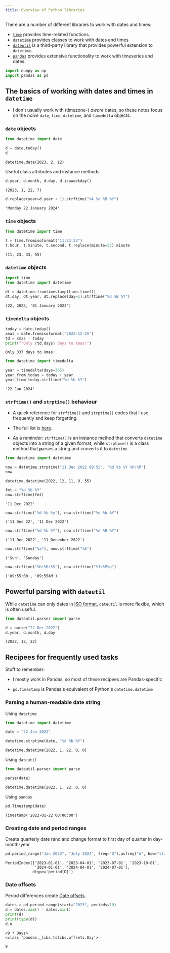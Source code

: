 ```yaml
---
title: Overview of Python libraries
---
```


There are a number of different libraries to work with dates and times:

-   [`time`](https://docs.python.org/3/library/time.html#module-time) provides time-related functions.
-   [`datetime`](https://docs.python.org/3/library/datetime.html#) provides classes to work with dates and times
-   [`dateutil`](https://dateutil.readthedocs.io/en/stable/#) is a third-party library that provides powerful extension to `datetime`.
-   [`pandas`](https://pandas.pydata.org/pandas-docs/stable/user_guide/timeseries.html#) provides extensive functionality to work with timeseries and dates.

``` python
import numpy as np
import pandas as pd
```

## The basics of working with dates and times in `datetime`

-   I don't usually work with (timezone-) *aware* dates, so these notes focus on the *naive* `date`, `time`, `datetime`, and `timedelta` objects.

### `date` objects

``` python
from datetime import date

d = date.today()
d
```

    datetime.date(2023, 2, 12)

Useful class attributes and instance methods

``` python
d.year, d.month, d.day, d.isoweekday()
```

    (2023, 1, 22, 7)

``` python
d.replace(year=d.year + 1).strftime("%A %d %B %Y")
```

    'Monday 22 January 2024'

### `time` objects

``` python
from datetime import time

t = time.fromisoformat("11:23:33")
t.hour, t.minute, t.second, t.replace(minute=55).minute
```

    (11, 23, 33, 55)

### `datetime` objects

``` python
import time
from datetime import datetime

dt = datetime.fromtimestamp(time.time())
dt.day, dt.year, dt.replace(day=1).strftime("%d %B %Y")
```

    (22, 2023, '01 January 2023')

### `timedelta` objects

``` python
today = date.today()
xmas = date.fromisoformat("2023-12-25")
td = xmas - today
print(f"Only {td.days} days to Xmas!")
```

    Only 337 days to Xmas!

``` python
from datetime import timedelta

year = timedelta(days=365)
year_from_today = today + year
year_from_today.strftime("%d %b %Y")
```

    '22 Jan 2024'

### `strftime()` and `strptime()` behaviour

-   A quick reference for `strftime()` and `strptime()` codes that I use frequently and keep forgetting.

-   The full list is [here](https://docs.python.org/3/library/datetime.html#strftime-and-strptime-format-codes).

-   As a reminder: `strftime()` is an instance method that converts `datetime` objects into a string of a given **f**ormat, while `strptime()` is a class method that **p**arses a string and converts it to `datetime`.

``` python
from datetime import datetime

now = datetime.strptime("11 Dec 2022 09:55", "%d %b %Y %H:%M")
now
```

    datetime.datetime(2022, 12, 11, 9, 55)

``` python
fmt = "%d %b %Y"
now.strftime(fmt)
```

    '11 Dec 2022'

``` python
now.strftime("%d %b %y"), now.strftime("%d %b %Y")
```

    ('11 Dec 22', '11 Dec 2022')

``` python
now.strftime("%d %b %Y"), now.strftime("%d %B %Y")
```

    ('11 Dec 2022', '11 December 2022')

``` python
now.strftime("%a"), now.strftime("%A")
```

    ('Sun', 'Sunday')

``` python
now.strftime("%H:%M:%S"), now.strftime("%I:%M%p")
```

    ('09:55:00', '09:55AM')

## Powerful parsing with `dateutil`

While `datetime` can only dates in [ISO format](https://docs.python.org/3/library/datetime.html#datetime.datetime.fromisoformat), `dateutil` is more flexibe, which is often useful.

``` python
from dateutil.parser import parse

d = parse("22 Dec 2022")
d.year, d.month, d.day
```

    (2022, 12, 22)

## Recipees for frequently used tasks

Stuff to remember:
- I mostly work in Pandas, so most of these recipees are Pandas-specific

-   `pd.Timestamp` is Pandas's equivalent of Python's `datetime.datetime`

### Parsing a human-readable date string

Using `datetime`

``` python
from datetime import datetime

date = "22 Jan 2022"

datetime.strptime(date, "%d %b %Y")
```

    datetime.datetime(2022, 1, 22, 0, 0)

Using `dateutil`

``` python
from dateutil.parser import parse

parse(date)
```

    datetime.datetime(2022, 1, 22, 0, 0)

Using `pandas`

``` python
pd.Timestamp(date)
```

    Timestamp('2022-01-22 00:00:00')

### Creating date and period ranges

Create quarterly date rand and change format to first day of quarter in day-month-year

``` python
pd.period_range("Jan 2023", "July 2024", freq="Q").asfreq("d", how="start")
```

    PeriodIndex(['2023-01-01', '2023-04-01', '2023-07-01', '2023-10-01',
                 '2024-01-01', '2024-04-01', '2024-07-01'],
                dtype='period[D]')

### Date offsets

Period differences create [Date offsets](https://pandas.pydata.org/docs/reference/offset_frequency.html).

``` python
dates = pd.period_range(start="2023", periods=10)
d = dates.max() - dates.min()
print(d)
print(type(d))
d.n
```

    <9 * Days>
    <class 'pandas._libs.tslibs.offsets.Day'>

    9
